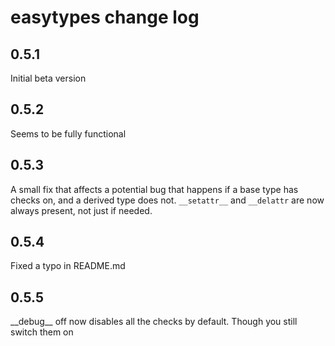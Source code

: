 # easytypes change log

## 0.5.1
Initial beta version

## 0.5.2
Seems to be fully functional

## 0.5.3
A small fix that affects a potential bug that happens if a base type has checks on, and a derived type does not. `__setattr__` and `__delattr` are now always present, not just if needed.

## 0.5.4
Fixed a typo in README.md

## 0.5.5
\_\_debug\_\_ off now disables all the checks by default. Though you still switch them on
